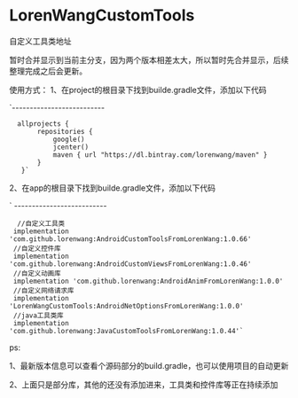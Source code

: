# LorenWangCustomTools
自定义工具类地址


暂时合并显示到当前主分支，因为两个版本相差太大，所以暂时先合并显示，后续整理完成之后会更新。

使用方式：
1、在project的根目录下找到builde.gradle文件，添加以下代码

`--------------------------

      allprojects {
           repositories {
               google()
               jcenter()
               maven { url "https://dl.bintray.com/lorenwang/maven" }
           }
       }`

2、在app的根目录下找到builde.gradle文件，添加以下代码

` --------------------------

      //自定义工具类
     implementation 'com.github.lorenwang:AndroidCustomToolsFromLorenWang:1.0.66'
     //自定义控件库
     implementation 'com.github.lorenwang:AndroidCustomViewsFromLorenWang:1.0.46'
     //自定义动画库
     implementation 'com.github.lorenwang:AndroidAnimFromLorenWang:1.0.0'
     //自定义网络请求库
     implementation 'LorenWangCustomTools:AndroidNetOptionsFromLorenWang:1.0.0'
     //java工具类库
     implementation 'com.github.lorenwang:JavaCustomToolsFromLorenWang:1.0.44'`

ps:

1、最新版本信息可以查看个源码部分的build.gradle，也可以使用项目的自动更新

   2、上面只是部分库，其他的还没有添加进来，工具类和控件库等正在持续添加
